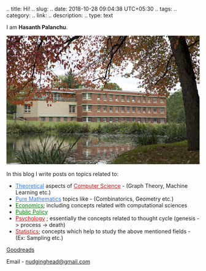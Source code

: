 .. title: Hi!
.. slug:
.. date: 2018-10-28 09:04:38 UTC+05:30
.. tags: 
.. category: 
.. link: 
.. description: 
.. type: text

I am **Hasanth Palanchu**.

<img class="horizontalimage" alt="Simonyi Hall" src="/images/simonyi hall.jpg"/>    

In this blog I write posts on topics related to:

 - <a href="/categories/cat_theory/" style="color: #3578E5">Theoretical</a> aspects of <a href="/categories/cat_computer-science/" style="color: #bf1818">Computer Science</a> - (Graph Theory, Machine Learning etc.)
 - <a href="/categories/cat_maths/" style="color: #3578E5">Pure Mathematics</a> topics like - (Combinatorics, Geometry etc.)
 - <a href="/categories/cat_economics/" style="color: green">Economics</a>; including concepts related with computational sciences
 - <a href="/categories/cat_policy/" style="color: green">Public Policy</a> 
 - <a href="/categories/cat_psychology/" style="color: red">Psychology</a> ; essentially the concepts related to thought cycle (genesis -> process -> death)
 - <a href="/categories/cat_statistics/" style="color: #bf1818">Statistics</a>; concepts which help to study the above mentioned fields - (Ex: Sampling etc.)

<a class="btn btn-secondary" style="border-radius: 1rem;" href="https://www.goodreads.com/user/show/73112556-nudging" role="button">Goodreads </a>

Email - <nudginghead@gmail.com>








